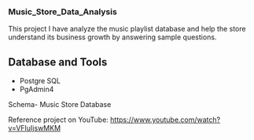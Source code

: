 ### Music_Store_Data_Analysis

This project I have analyze the music playlist database and help the store understand its business growth by answering sample questions.


## Database and Tools

* Postgre SQL
* PgAdmin4

Schema- Music Store Database  




Reference project on YouTube: https://www.youtube.com/watch?v=VFIuIjswMKM
